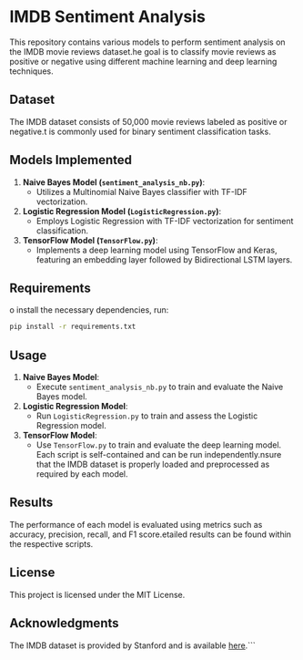 # IMDB Sentiment Analysis

This repository contains various models to perform sentiment analysis on the IMDB movie reviews dataset.he goal is to classify movie reviews as positive or negative using different machine learning and deep learning techniques.
## Dataset

The IMDB dataset consists of 50,000 movie reviews labeled as positive or negative.t is commonly used for binary sentiment classification tasks.

## Models Implemented

1. **Naive Bayes Model (`sentiment_analysis_nb.py`)**:
   - Utilizes a Multinomial Naive Bayes classifier with TF-IDF vectorization.
2. **Logistic Regression Model (`LogisticRegression.py`)**:
   - Employs Logistic Regression with TF-IDF vectorization for sentiment classification.
3. **TensorFlow Model (`TensorFlow.py`)**:
   - Implements a deep learning model using TensorFlow and Keras, featuring an embedding layer followed by Bidirectional LSTM layers.
## Requirements

o install the necessary dependencies, run:
```bash
pip install -r requirements.txt
```

## Usage

1. **Naive Bayes Model**:
   - Execute `sentiment_analysis_nb.py` to train and evaluate the Naive Bayes model.
2. **Logistic Regression Model**:
   - Run `LogisticRegression.py` to train and assess the Logistic Regression model.
3. **TensorFlow Model**:
   - Use `TensorFlow.py` to train and evaluate the deep learning model.
Each script is self-contained and can be run independently.nsure that the IMDB dataset is properly loaded and preprocessed as required by each model.
## Results

The performance of each model is evaluated using metrics such as accuracy, precision, recall, and F1 score.etailed results can be found within the respective scripts.
## License

This project is licensed under the MIT License.
## Acknowledgments

The IMDB dataset is provided by Stanford and is available [here](https://ai.stanford.edu/~amaas/data/sentiment/).```
